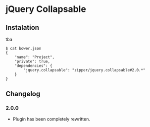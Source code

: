# jQuery Collapsable

## Instalation

tba
```
$ cat bower.json
{
	"name": "Project",
	"private": true,
	"dependencies": {
		"jquery.collapsable": "zipper/jquery.collapsable#2.0.*"
	}
}
```

## Changelog

### 2.0.0

- Plugin has been completely rewritten.
